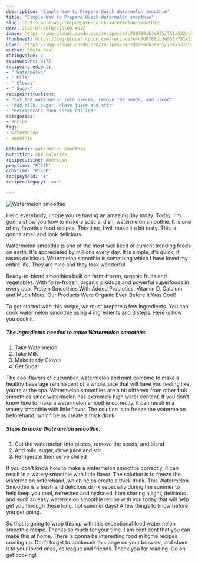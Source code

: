 ```yaml
---
description: "Simple Way to Prepare Quick Watermelon smoothie"
title: "Simple Way to Prepare Quick Watermelon smoothie"
slug: 3639-simple-way-to-prepare-quick-watermelon-smoothie
date: 2020-07-30T02:15:09.461Z
image: https://img-global.cpcdn.com/recipes/e4c7d0780cb3e935/751x532cq70/watermelon-smoothie-recipe-main-photo.jpg
thumbnail: https://img-global.cpcdn.com/recipes/e4c7d0780cb3e935/751x532cq70/watermelon-smoothie-recipe-main-photo.jpg
cover: https://img-global.cpcdn.com/recipes/e4c7d0780cb3e935/751x532cq70/watermelon-smoothie-recipe-main-photo.jpg
author: Edwin Neal
ratingvalue: 4
reviewcount: 9172
recipeingredient:
- " Watermelon"
- " Milk"
- " Cloves"
- " Sugar"
recipeinstructions:
- "Cut the watermelon into pieces, remove the seeds, and blend"
- "Add milk, sugar, clove juice and stir"
- "Refrigerate then serve chilled"
categories:
- Recipe
tags:
- watermelon
- smoothie

katakunci: watermelon smoothie 
nutrition: 269 calories
recipecuisine: American
preptime: "PT37M"
cooktime: "PT43M"
recipeyield: "4"
recipecategory: Lunch

---
```



![Watermelon smoothie](https://img-global.cpcdn.com/recipes/e4c7d0780cb3e935/751x532cq70/watermelon-smoothie-recipe-main-photo.jpg)

Hello everybody, I hope you're having an amazing day today. Today, I'm gonna show you how to make a special dish, watermelon smoothie. It is one of my favorites food recipes. This time, I will make it a bit tasty. This is gonna smell and look delicious.

Watermelon smoothie is one of the most well liked of current trending foods on earth. It's appreciated by millions every day. It is simple, it's quick, it tastes delicious. Watermelon smoothie is something which I have loved my entire life. They are nice and they look wonderful.

Ready-to-blend smoothies built on farm-frozen, organic fruits and vegetables. With farm-frozen, organic produce and powerful superfoods in every cup. Protein Smoothies With Added Probiotics, Vitamin D, Calcium and Much More. Our Products Were Organic Even Before It Was Cool!


To get started with this recipe, we must prepare a few ingredients. You can cook watermelon smoothie using 4 ingredients and 3 steps. Here is how you cook it.

<!--inarticleads1-->

##### The ingredients needed to make Watermelon smoothie:

1. Take  Watermelon
1. Take  Milk
1. Make ready  Cloves
1. Get  Sugar


The cool flavors of cucumber, watermelon and mint combine to make a healthy beverage reminiscent of a whole juice that will have you feeling like you&#39;re at the spa. Watermelon smoothies are a bit different from other fruit smoothies since watermelon has extremely high water content. If you don&#39;t know how to make a watermelon smoothie correctly, it can result in a watery smoothie with little flavor. The solution is to freeze the watermelon beforehand, which helps create a thick drink. 

<!--inarticleads2-->

##### Steps to make Watermelon smoothie:

1. Cut the watermelon into pieces, remove the seeds, and blend
1. Add milk, sugar, clove juice and stir
1. Refrigerate then serve chilled


If you don&#39;t know how to make a watermelon smoothie correctly, it can result in a watery smoothie with little flavor. The solution is to freeze the watermelon beforehand, which helps create a thick drink. This Watermelon Smoothie is a fresh and delicious drink especially during the summer to help keep you cool, refreshed and hydrated. I am sharing a light, delicious and such an easy watermelon smoothie recipe with you today that will help get you through these long, hot summer days! A few things to know before you get going. 

So that is going to wrap this up with this exceptional food watermelon smoothie recipe. Thanks so much for your time. I am confident that you can make this at home. There is gonna be interesting food in home recipes coming up. Don't forget to bookmark this page on your browser, and share it to your loved ones, colleague and friends. Thank you for reading. Go on get cooking!
